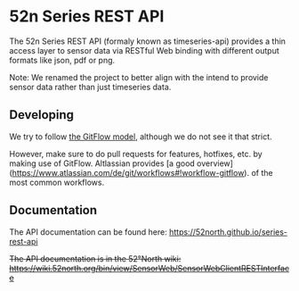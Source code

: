 # 52n Series REST API
The 52n Series REST API (formaly known as timeseries-api) provides a thin 
access layer to sensor data via RESTful Web binding with different output 
formats like json, pdf or png.

Note: We renamed the project to better align with the intend to provide 
sensor data rather than just timeseries data. 

## Developing
We try to follow [the GitFlow model](http://nvie.com/posts/a-successful-git-branching-model/), 
although we do not see it that strict. 

However, make sure to do pull requests for features, hotfixes, etc. by
making use of GitFlow. Altlassian provides [a good overview]
(https://www.atlassian.com/de/git/workflows#!workflow-gitflow). of the 
most common workflows.

## Documentation
The API documentation can be found here:
https://52north.github.io/series-rest-api

~~The API documentation is in the 52°North wiki:
https://wiki.52north.org/bin/view/SensorWeb/SensorWebClientRESTInterface~~
